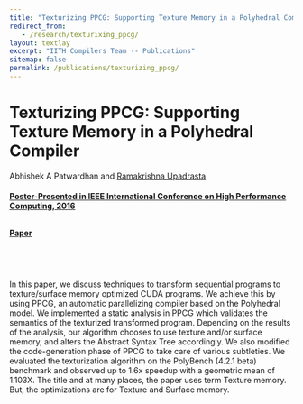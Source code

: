 ```yaml
---
title: "Texturizing PPCG: Supporting Texture Memory in a Polyhedral Compiler"
redirect_from:
   - /research/texturixing_ppcg/
layout: textlay
excerpt: "IITH Compilers Team -- Publications"
sitemap: false
permalink: /publications/texturizing_ppcg/
---
```


<div class="container-fluid" style="height:100%; width:100%"> 
<h1>Texturizing PPCG: Supporting Texture Memory in a Polyhedral Compiler</h1>
<p>Abhishek A Patwardhan and <a href="https://www.iith.ac.in/~ramakrishna" target="_blank">Ramakrishna Upadrasta</p>
<h4> Poster-Presented in IEEE International Conference on High Performance Computing, 2016
 </h4>

<br>

 <div style="position:relative; top:-25px;">
 <h4><a href="https://raiith.iith.ac.in/4130/1/texPPCG.pdf" target="_blank">Paper</a>
 </h4>
 </div> 


 <br>     
<p> In this paper, we discuss techniques to transform
sequential programs to texture/surface memory optimized CUDA
programs. We achieve this by using PPCG, an automatic parallelizing compiler based on the Polyhedral model. We implemented
a static analysis in PPCG which validates the semantics of the
texturized transformed program. Depending on the results of
the analysis, our algorithm chooses to use texture and/or surface
memory, and alters the Abstract Syntax Tree accordingly. We
also modified the code-generation phase of PPCG to take care
of various subtleties. We evaluated the texturization algorithm
on the PolyBench (4.2.1 beta) benchmark and observed up to
1.6x speedup with a geometric mean of 1.103X. The title and
at many places, the paper uses term Texture memory. But, the
optimizations are for Texture and Surface memory.</p>
<br>
</div>

